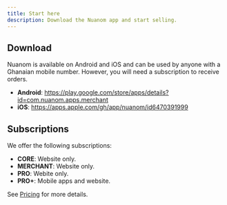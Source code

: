 ```yaml
---
title: Start here
description: Download the Nuanom app and start selling.
---
```


## Download

Nuanom is available on Android and iOS and can be used by anyone with a Ghanaian mobile number.
However, you will need a subscription to receive orders.

- **Android**: https://play.google.com/store/apps/details?id=com.nuanom.apps.merchant
- **iOS**: https://apps.apple.com/gh/app/nuanom/id6470391999

## Subscriptions

We offer the following subscriptions:

- **CORE**: Website only.
- **MERCHANT**: Website only.
- **PRO**: Webite only.
- **PRO+**: Mobile apps and website.

See [Pricing](https://nuanom.com/pricing) for more details.